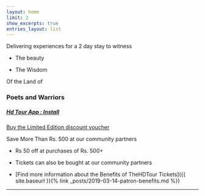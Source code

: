 ```yaml
---
layout: home
limit: 2
show_excerpts: true
entries_layout: list
---
```



Delivering experiences for a 2 day stay to witness

* The beauty

* The Wisdom

Of the Land of

### Poets and Warriors

##### [Hd Tour App : Install](https://play.google.com/store/apps/details?id=com.slabstech.thehdtour.app)


[Buy the Limited Edition discount voucher](https://ti.to/the-hd-tour/hd-limited-edition-march)


Save More Than Rs. 500 at our community partners

* Rs 50 off at purchases of Rs. 500+

* Tickets can also be bought at our community partners


* [Find more information about the Benefits of TheHDTour Tickets]({{ site.baseurl }}{% link _posts/2019-03-14-patron-benefits.md %})

-------------------------------------------------------------
